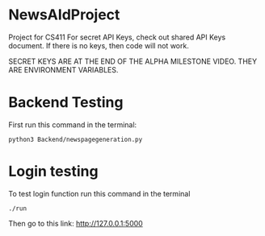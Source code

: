 # NewsAIdProject
Project for CS411
For secret API Keys, check out shared API Keys document. If there is no keys, then code will not work. 

SECRET KEYS ARE AT THE END OF THE ALPHA MILESTONE VIDEO. THEY ARE ENVIRONMENT VARIABLES.

# Backend Testing
First run this command in the terminal: 
```
python3 Backend/newspagegeneration.py
```

# Login testing
To test login function run this command in the terminal
```
./run
```
Then go to this link: http://127.0.0.1:5000
